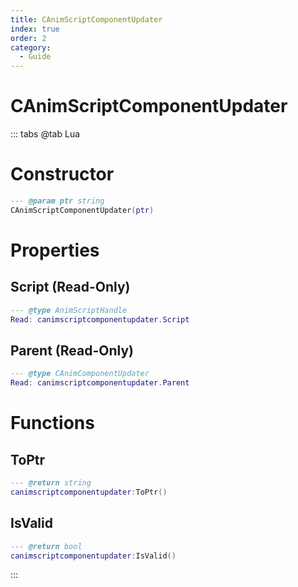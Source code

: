 ```yaml
---
title: CAnimScriptComponentUpdater
index: true
order: 2
category:
  - Guide
---
```


# CAnimScriptComponentUpdater

::: tabs
@tab Lua
# Constructor
```lua
--- @param ptr string
CAnimScriptComponentUpdater(ptr)
```
# Properties
## Script (Read-Only)
```lua
--- @type AnimScriptHandle
Read: canimscriptcomponentupdater.Script
```
## Parent (Read-Only)
```lua
--- @type CAnimComponentUpdater
Read: canimscriptcomponentupdater.Parent
```
# Functions
## ToPtr
```lua
--- @return string
canimscriptcomponentupdater:ToPtr()
```
## IsValid
```lua
--- @return bool
canimscriptcomponentupdater:IsValid()
```

:::